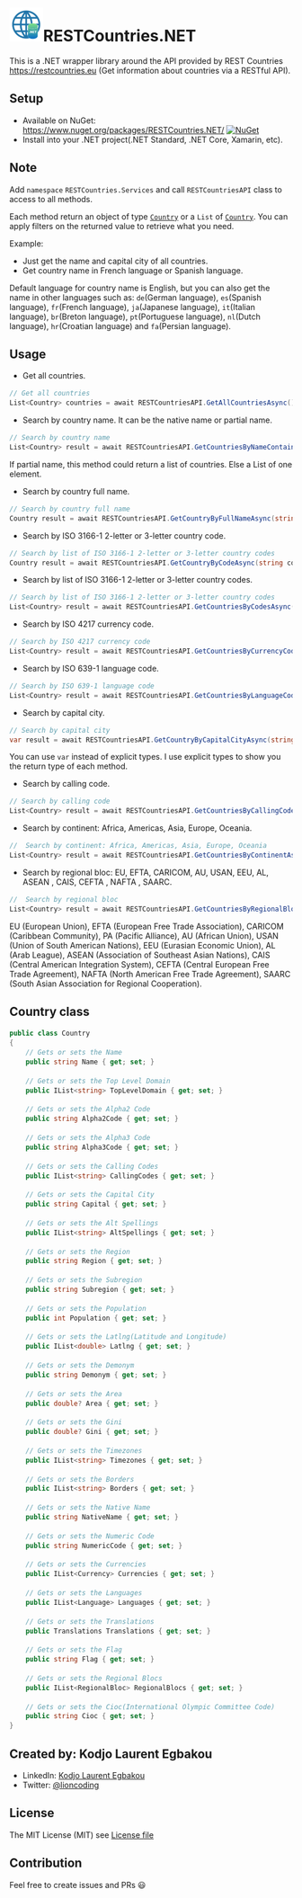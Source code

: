 # <img src="art/icon.png" alt="Icon" width="60" />RESTCountries.NET 

This is a .NET wrapper library around the API provided by REST Countries https://restcountries.eu (Get information about countries via a RESTful API).

## Setup

- Available on NuGet: https://www.nuget.org/packages/RESTCountries.NET/ [![NuGet](https://img.shields.io/nuget/v/RESTCountries.NET.svg?label=NuGet)](https://www.nuget.org/packages/RESTCountries.NET/)
- Install into your .NET project(.NET Standard, .NET Core, Xamarin, etc).

## Note

Add `namespace` `RESTCountries.Services` and call `RESTCountriesAPI` class to access to all methods.

Each method return an object of type [`Country`](https://github.com/egbakou/RESTCountries.NET/blob/master/src/RESTCountries.NET/Models/Country.cs) or a `List` of [`Country`](https://github.com/egbakou/RESTCountries.NET/blob/master/src/RESTCountries.NET/Models/Country.cs). You can apply filters on the returned value to retrieve what you need. 

Example:

- Just get the name and capital city of all countries.
- Get country name in French language or Spanish language.

Default language for country name is English, but you can also get the name in other languages such as: `de`(German language),  `es`(Spanish language), `fr`(French language),  `ja`(Japanese language), `it`(Italian language), `br`(Breton language), `pt`(Portuguese language), `nl`(Dutch language), `hr`(Croatian language) and `fa`(Persian language).

## Usage

- Get all countries.

```csharp
// Get all countries
List<Country> countries = await RESTCountriesAPI.GetAllCountriesAsync();
```

- Search by country name. It can be the native name or partial name.

```csharp
// Search by country name
List<Country> result = await RESTCountriesAPI.GetCountriesByNameContainsAsync(string name);
```

If partial name, this method could return a list of countries. Else a List of one element.

- Search by country full name.

```csharp
// Search by country full name
Country result = await RESTCountriesAPI.GetCountryByFullNameAsync(string fullName);
```

-  Search by ISO 3166-1 2-letter or 3-letter country code.

```csharp
// Search by list of ISO 3166-1 2-letter or 3-letter country codes
Country result = await RESTCountriesAPI.GetCountryByCodeAsync(string countryCode);
```

-  Search by list of ISO 3166-1 2-letter or 3-letter country codes.

```csharp
// Search by list of ISO 3166-1 2-letter or 3-letter country codes
List<Country> result = await RESTCountriesAPI.GetCountriesByCodesAsync(params string[] codes);
```

- Search by ISO 4217 currency code.

```csharp
// Search by ISO 4217 currency code
List<Country> result = await RESTCountriesAPI.GetCountriesByCurrencyCodeAsync(string currencyCode);
```

- Search by ISO 639-1 language code.

```csharp
// Search by ISO 639-1 language code
List<Country> result = await RESTCountriesAPI.GetCountriesByLanguageCodeAsync(string languageCode);
```

-  Search by capital city.

```csharp
// Search by capital city
var result = await RESTCountriesAPI.GetCountryByCapitalCityAsync(string capitalCity);
```

You can use `var` instead of explicit types. I use explicit types to show you the return type of each method.

- Search by calling code.

```csharp
// Search by calling code
List<Country> result = await RESTCountriesAPI.GetCountriesByCallingCodeAsync(string callingCode);
```

-  Search by continent: Africa, Americas, Asia, Europe, Oceania.

```csharp
//  Search by continent: Africa, Americas, Asia, Europe, Oceania
List<Country> result = await RESTCountriesAPI.GetCountriesByContinentAsync(string continent);
```

- Search by regional bloc: EU, EFTA, CARICOM, AU, USAN, EEU, AL, ASEAN , CAIS, CEFTA , NAFTA , SAARC.

```csharp
//  Search by regional bloc
List<Country> result = await RESTCountriesAPI.GetCountriesByRegionalBlocAsync(string regionalBloc);
```

EU (European Union), EFTA (European Free Trade Association), CARICOM (Caribbean Community), PA (Pacific Alliance), AU (African Union), USAN (Union of South American Nations), EEU (Eurasian Economic Union), AL (Arab League), ASEAN (Association of Southeast Asian Nations), CAIS (Central American Integration System), CEFTA (Central European Free Trade Agreement), NAFTA (North American Free Trade Agreement), SAARC (South Asian Association for Regional Cooperation).

## Country class

```csharp
public class Country
{	
    // Gets or sets the Name
    public string Name { get; set; }
  
    // Gets or sets the Top Level Domain
    public IList<string> TopLevelDomain { get; set; }
  
    // Gets or sets the Alpha2 Code
    public string Alpha2Code { get; set; }
  
    // Gets or sets the Alpha3 Code
    public string Alpha3Code { get; set; }
  
    // Gets or sets the Calling Codes
    public IList<string> CallingCodes { get; set; }
  
    // Gets or sets the Capital City
    public string Capital { get; set; }
  
    // Gets or sets the Alt Spellings
    public IList<string> AltSpellings { get; set; }    
   
    // Gets or sets the Region
    public string Region { get; set; }
  
    // Gets or sets the Subregion
    public string Subregion { get; set; }
   
    // Gets or sets the Population
    public int Population { get; set; }
  
    // Gets or sets the Latlng(Latitude and Longitude)
    public IList<double> Latlng { get; set; }
   
    // Gets or sets the Demonym
    public string Demonym { get; set; }
   
    // Gets or sets the Area
    public double? Area { get; set; }
  
    // Gets or sets the Gini
    public double? Gini { get; set; }
   
    // Gets or sets the Timezones
    public IList<string> Timezones { get; set; }

    // Gets or sets the Borders
    public IList<string> Borders { get; set; }

    // Gets or sets the Native Name
    public string NativeName { get; set; }

    // Gets or sets the Numeric Code
    public string NumericCode { get; set; }

    // Gets or sets the Currencies
    public IList<Currency> Currencies { get; set; }

    // Gets or sets the Languages
    public IList<Language> Languages { get; set; }

    // Gets or sets the Translations
    public Translations Translations { get; set; }

    // Gets or sets the Flag
    public string Flag { get; set; }

    // Gets or sets the Regional Blocs
    public IList<RegionalBloc> RegionalBlocs { get; set; }

    // Gets or sets the Cioc(International Olympic Committee Code)
    public string Cioc { get; set; }
}
```



## Created by: Kodjo Laurent Egbakou

- LinkedIn: [Kodjo Laurent Egbakou](https://www.linkedin.com/in/laurentegbakou/)
- Twitter: [@lioncoding](https://twitter.com/lioncoding)

## License

The MIT License (MIT) see [License file](https://github.com/egbakou/RESTCountries.NET/blob/master/LICENSE)

## Contribution

Feel free to create issues and PRs 😃